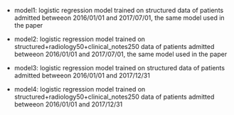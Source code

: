 ﻿- model1: logistic regression model trained on structured data of patients admitted betweeon 2016/01/01 and 2017/07/01, the same model used in the paper

- model2: logistic regression model trained on structured+radiology50+clinical_notes250 data of patients admitted betweeon 2016/01/01 and 2017/07/01, the same model used in the paper

- model3: logistic regression model trained on structured data of patients admitted betweeon 2016/01/01 and 2017/12/31

- model4: logistic regression model trained on structured+radiology50+clinical_notes250 data of patients admitted betweeon 2016/01/01 and 2017/12/31